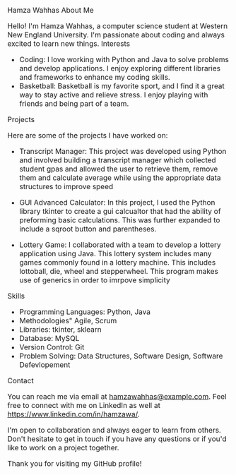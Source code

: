 <font size = "3">Hamza Wahhas
About Me

Hello! I'm Hamza Wahhas, a computer science student at Western New England University. I'm passionate about coding and always excited to learn new things.
Interests

- Coding: I love working with Python and Java to solve problems and develop applications. I enjoy exploring different libraries and frameworks to enhance my coding skills.
- Basketball: Basketball is my favorite sport, and I find it a great way to stay active and relieve stress. I enjoy playing with friends and being part of a team.

Projects

Here are some of the projects I have worked on:

- Transcript Manager: This project was developed using Python and involved building a transcript manager which collected student gpas and allowed the user to retrieve them, remove them and calculate average while using the appropriate data structures to improve speed

- GUI Advanced Calculator: In this project, I used the Python library tkinter to create a gui calcualtor that had the ability of preforming basic calculations. This was further expanded to include a sqroot button and parentheses.

- Lottery Game: I collaborated with a team to develop a lottery application using Java. This lottery system includes many games commonly found in a lottery machine. This includes lottoball, die, wheel and stepperwheel. This program makes use of generics in order to imrpove simplicity

Skills

- Programming Languages: Python, Java
- Methodologies" Agile, Scrum
- Libraries: tkinter, sklearn
- Database: MySQL
- Version Control: Git
- Problem Solving: Data Structures, Software Design, Software Defevlopement

Contact

You can reach me via email at hamzawahhas@example.com. Feel free to connect with me on LinkedIn as well at https://www.linkedin.com/in/hamzawa/.

I'm open to collaboration and always eager to learn from others. Don't hesitate to get in touch if you have any questions or if you'd like to work on a project together.

Thank you for visiting my GitHub profile! </font>